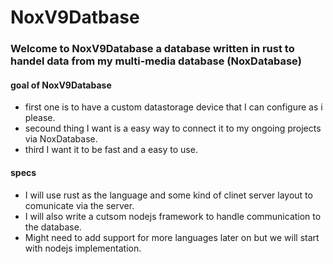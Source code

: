 
# NoxV9Datbase

### Welcome to NoxV9Database a database written in rust to handel data from my multi-media database (NoxDatabase)

#### goal of NoxV9Database

* first one is to have a custom datastorage device that I can configure as i please. 
* secound thing I want is a easy way to connect it to my ongoing projects via NoxDatabase.
* third I want it to be fast and a easy to use. 

#### specs

* I will use rust as the language and some kind of clinet server layout to comunicate via the server. 
* I will also write a cutsom nodejs framework to handle communication to the database. 
* Might need to add support for more languages later on but we will start with nodejs implementation. 



